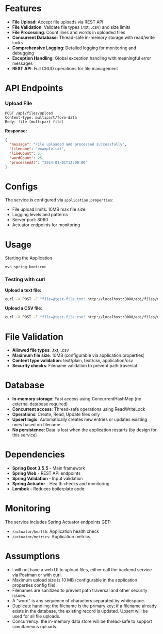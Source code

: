 
# Features

- **File Upload**: Accept file uploads via REST API
- **File Validation**: Validate file types (.txt, .csv) and size limits
- **File Processing**: Count lines and words in uploaded files
- **Concurrent Database**: Thread-safe in-memory storage with read/write locks
- **Comprehensive Logging**: Detailed logging for monitoring and debugging
- **Exception Handling**: Global exception handling with meaningful error messages
- **REST API**: Full CRUD operations for file management


# API Endpoints

### Upload File
```
POST /api/files/upload
Content-Type: multipart/form-data
Body: file (multipart file)
```

**Response:**
```json
{
  "message": "File uploaded and processed successfully",
  "filename": "example.txt",
  "lineCount": 5,
  "wordCount": 25,
  "processedAt": "2024-01-01T12:00:00"
}
```

# Configs

The service is configured via `application.properties`:

- File upload limits: 10MB max file size
- Logging levels and patterns
- Server port: 8080
- Actuator endpoints for monitoring

# Usage

Starting the Application
```bash
mvn spring-boot:run
```

### Testing with curl

**Upload a text file:**
```bash
curl -X POST -F "file=@test-file.txt" http://localhost:8080/api/files/upload
```

**Upload a CSV file:**
```bash
curl -X POST -F "file=@test-file.csv" http://localhost:8080/api/files/upload
```

# File Validation

- **Allowed file types**: .txt, .csv
- **Maximum file size**: 10MB (configurable via application.properties)
- **Content type validation**: text/plain, text/csv, application/csv
- **Security checks**: Filename validation to prevent path traversal

# Database

- **In-memory storage**: Fast access using ConcurrentHashMap (no external database required)
- **Concurrent access**: Thread-safe operations using ReadWriteLock
- **Operations**: Create, Read, Update files only
- **Upsert logic**: Automatically creates new entries or updates existing ones based on filename
- **No persistence**: Data is lost when the application restarts (by design for this service)

# Dependencies

- **Spring Boot 3.5.5** - Main framework
- **Spring Web** - REST API endpoints
- **Spring Validation** - Input validation
- **Spring Actuator** - Health checks and monitoring
- **Lombok** - Reduces boilerplate code

# Monitoring

The service includes Spring Actuator endpoints GET:
- `/actuator/health`: Application health check
- `/actuator/metrics`: Application metrics

# Assumptions
- I will not have a web UI to upload files, either call the backend service via Postman or with curl.
- Maximum upload size is 10 MB (configurable in the application properties config file).
- Filenames are sanitized to prevent path traversal and other security issues.
- A "word" is any sequence of characters separated by whitespace.
- Duplicate handling: the filename is the primary key; if a filename already exists in the database, the existing record is updated. Upsert will be used for all file uploads.
- Concurrency: the in-memory data store will be thread-safe to support simultaneous uploads.

